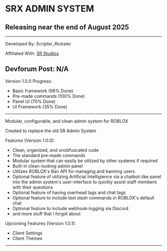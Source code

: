 # SRX ADMIN SYSTEM

## Releasing near the end of August 2025

--------------------------------------------------------

Developed By: Scripter_Rickster

Affiliated With: [SR Studios](https://discord.gg/neTcS23xh7)

Devforum Post: N/A
--------------------------------------------------------
Version 1.0.0 Progress:
- Basic framework (98% Done)
- Pre-made commands (100% Done)
- Panel UI (70% Done)
- UI Framework (35% Done)

--------------------------------------------------------

Modular, configurable, and clean admin system for ROBLOX

Created to replace the old SR Admin System

Features (Version 1.0.0):
- Clean, organized, and unobfuscated code
- The standard pre-made commands
- Modular system that can easily be utilized by other systems if required
- Built-in clean-looking admin panel
- Utilizes ROBLOX's Ban API for managing and banning users
- Optional feature of utilizing Artificial Intelligience via a chatbot-like panel into the admin system's user-interface to quickly assist staff members with their questions
- Optional feature of having overhead tags and chat tags
- Optional feature to include text slash commands in ROBLOX's default chat
- Optional feature to include webhook-logging via Discord
- and more stuff that I forgot about

Upcoming Features (Version 1.0.1):
- Client Settings
- Client Themes
--------------------------------------------------------




